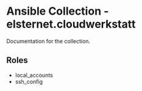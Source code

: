 # Ansible Collection - elsternet.cloudwerkstatt

Documentation for the collection.

## Roles

- local_accounts
- ssh_config
